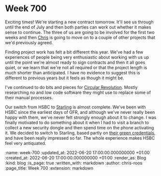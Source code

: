 Week 700
========

Exciting times! We're starting a new contract tomorrow. It'll see us through until the end of July and then both parties can work out whether it makes sense to continue. The three of us are going to be involved for the first two weeks and then [Chris][chris-lowis] is going to move on to a couple of other projects that we'd previously agreed.

Finding project work has felt a bit different this year. We've had a few experiences of people being very enthusiastic about working with us up until the point we're almost ready to sign contracts and then it all goes quiet, or we learn that we're not all required or that the project length is much shorter than anticipated. I have no evidence to suggest this is different to previous years but it feels as though it might be.

I've continued to do bits and pieces for [Circular Revolution][circular-revolution]. Mostly researching no and low code software they might use to replace some of their manual processes.

Our switch from HSBC to [Starling][starling-bank] is almost complete. We've been with HSBC since the earliest days of GFR, and although we've never really been happy with them, we've never felt strongly enough about it to change. I was finally motivated to do something about it when I had to visit a branch to collect a new security dongle and then spend time on the phone activating it. We decided to switch to Starling, based partly on [their green credentials][starling-green-creds], and have been really impressed so far. The whole experience makes HSBC feel very antiquated.

[chris-lowis]: /chris-lowis
[circular-revolution]: https://www.circularrevolution.org/
[starling-bank]: https://www.starlingbank.com/
[starling-green-creds]: https://bank.green/banks/starling_bank

:name: week-700
:updated_at: 2022-06-20 17:00:00.000000000 +01:00
:created_at: 2022-06-20 17:00:00.000000000 +01:00
:render_as: Blog
:kind: blog
:is_page: true
:written_with: markdown
:author: chris-roos
:page_title: Week 700
:extension: markdown
